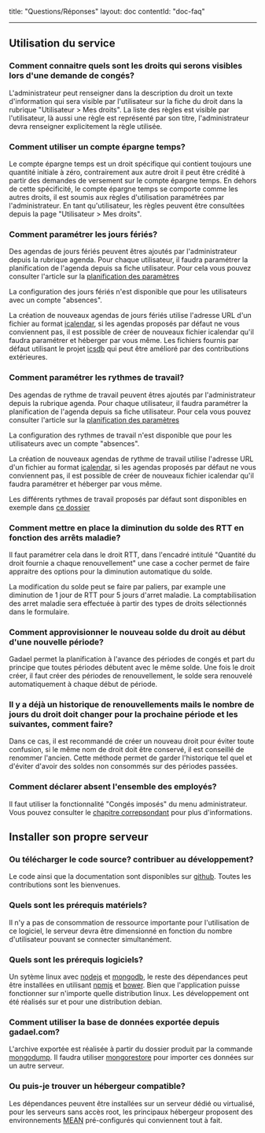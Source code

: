 title: "Questions/Réponses"
layout: doc
contentId: "doc-faq"

---


## Utilisation du service

### Comment connaitre quels sont les droits qui serons visibles lors d'une demande de congés?

L'administrateur peut renseigner dans la description du droit un texte d'information qui sera visible par l'utilisateur sur la fiche du droit dans la rubrique "Utilisateur > Mes droits". La liste des règles est visible par l'utilisateur, là aussi une règle est représenté par son titre, l'administrateur devra renseigner explicitement la règle utilisée.

### Comment utiliser un compte épargne temps?

Le compte épargne temps est un droit spécifique qui contient toujours une quantité initiale à zéro, contrairement aux autre droit il peut être crédité à partir des demandes de versement sur le compte épargne temps. En dehors de cette spécificité, le compte épargne temps se comporte comme les autres droits, il est soumis aux règles d'utilisation paramétrées par l'administrateur. En tant qu'utilisateur, les règles peuvent être consultées depuis la page "Utilisateur > Mes droits".



### Comment paramétrer les jours fériés?

Des agendas de jours fériés peuvent êtres ajoutés par l'administrateur depuis la rubrique agenda. Pour chaque utilisateur, il faudra paramétrer la planification de l'agenda depuis sa fiche utilisateur. Pour cela vous pouvez consulter l'article sur la [planification des paramètres](010-planification-des-parametres.html#choix-de-lagenda-des-jours-fériés)

La configuration des jours fériés n'est disponible que pour les utilisateurs avec un compte "absences".

La création de nouveaux agendas de jours fériés utilise l'adresse URL d'un fichier au format [icalendar](https://fr.wikipedia.org/wiki/ICalendar), si les agendas proposés par défaut ne vous conviennent pas, il est possible de créer de nouveaux fichier icalendar qu'il faudra paramétrer et héberger par vous même. Les fichiers fournis par défaut utilisant le projet [icsdb](https://github.com/gadael/icsdb) qui peut être amélioré par des contributions extérieures.

### Comment paramétrer les rythmes de travail?

Des agendas de rythme de travail peuvent êtres ajoutés par l'administrateur depuis la rubrique agenda. Pour chaque utilisateur, il faudra paramétrer la planification de l'agenda depuis sa fiche utilisateur. Pour cela vous pouvez consulter l'article sur la [planification des paramètres](010-planification-des-parametres.html#changement-de-rythme-de-travail)

La configuration des rythmes de travail n'est disponible que pour les utilisateurs avec un compte "absences".

La création de nouveaux agendas de rythme de travail utilise l'adresse URL d'un fichier au format [icalendar](https://fr.wikipedia.org/wiki/ICalendar), si les agendas proposés par défaut ne vous conviennent pas, il est possible de créer de nouveaux fichier icalendar qu'il faudra paramétrer et héberger par vous même.

Les différents rythmes de travail proposés par défaut sont disponibles en exemple dans [ce dossier](https://github.com/gadael/gadael/tree/master/public/calendars)

### Comment mettre en place la diminution du solde des RTT en fonction des arrêts maladie?

Il faut paramétrer cela dans le droit RTT, dans l'encadré intitulé "Quantité du droit fournie a chaque renouvellement" une case a cocher permet de faire appraitre des options pour la diminution automatique du solde.

La modification du solde peut se faire par paliers, par example une diminution de 1 jour de RTT pour 5 jours d'arret maladie. La comptabilisation des arret maladie sera effectuée à partir des types de droits sélectionnés dans le formulaire.

### Comment approvisionner le nouveau solde du droit au début d'une nouvelle période?

Gadael permet la planification à l'avance des périodes de congés et part du principe que toutes périodes débutent avec le même solde. Une fois le droit créer, il faut créer des périodes de renouvellement, le solde sera renouvelé automatiquement à chaque début de période.

### Il y a déjà un historique de renouvellements mails le nombre de jours du droit doit changer pour la prochaine période et les suivantes, comment faire?

Dans ce cas, il est recommandé de créer un nouveau droit pour éviter toute confusion, si le même nom de droit doit être conservé, il est conseillé de renommer l'ancien. Cette méthode permet de garder l'historique tel quel et d'éviter d'avoir des soldes non consommés sur des périodes passées.

### Comment déclarer absent l'ensemble des employés?

Il faut utiliser la fonctionnalité "Congés imposés" du menu administrateur. Vous pouvez consulter le [chapitre correpsondant](002-guide-de-l-administrateur.html#Conges-imposes) pour plus d'informations.


## Installer son propre serveur

### Ou télécharger le code source? contribuer au développement?

Le code ainsi que la documentation sont disponibles sur [github](https://github.com/gadael/). Toutes les contributions sont les bienvenues.

### Quels sont les prérequis matériels?

Il n'y a pas de consommation de ressource importante pour l'utilisation de ce logiciel, le serveur devra être dimensionné en fonction du nombre d'utilisateur pouvant se connecter simultanément.

### Quels sont les prérequis logiciels?

Un sytème linux avec [nodejs](https://nodejs.org/) et [mongodb](https://www.mongodb.com/), le reste des dépendances peut être installées en utilisant [npmjs](https://www.npmjs.com/) et [bower](https://bower.io/). Bien que l'application puisse fonctionner sur n'importe quelle distribution linux. Les développement ont été réalisés sur et pour une distribution debian.

### Comment utiliser la base de données exportée depuis gadael.com?

L'archive exportée est réalisée à partir du dossier produit par la commande [mongodump](https://docs.mongodb.com/manual/reference/program/mongodump/). Il faudra utiliser [mongorestore](https://docs.mongodb.com/manual/tutorial/backup-and-restore-tools/#restore-a-database-with-mongorestore) pour importer ces données sur un autre serveur.

### Ou puis-je trouver un hébergeur compatible?

Les dépendances peuvent être installées sur un serveur dédié ou virtualisé, pour les serveurs sans accès root, les principaux hébergeur proposent des environnements [MEAN](https://en.wikipedia.org/wiki/MEAN_%28software_bundle%29) pré-configurés qui conviennent tout à fait.

